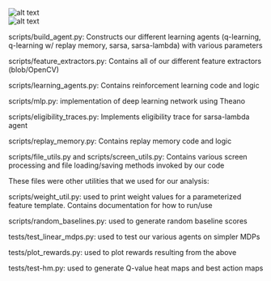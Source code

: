 ![alt text](https://raw.githubusercontent.com/wulfebw/playing_atari/master/media/breakout.gif "Playing Breakout")  
![alt text](https://raw.githubusercontent.com/wulfebw/playing_atari/master/media/montezuma_revenge_no_intrinsic.gif "Montezuma's Revenge Without Intrinsic Rewards")  

scripts/build_agent.py: Constructs our different learning agents (q-learning, q-learning w/ replay memory, sarsa, sarsa-lambda)  with various parameters

scripts/feature_extractors.py: Contains all of our different feature extractors (blob/OpenCV)

scripts/learning_agents.py: Contains reinforcement learning code and logic

scripts/mlp.py: implementation of deep learning network using Theano

scripts/eligibility_traces.py: Implements eligibility trace for sarsa-lambda agent

scripts/replay_memory.py: Contains replay memory code and logic

scripts/file_utils.py and scripts/screen_utils.py: Contains various screen processing and file loading/saving methods invoked by our code

These files were other utilities that we used for our analysis:

scripts/weight_util.py: used to print weight values for a parameterized feature template. Contains documentation for how to run/use

scripts/random_baselines.py: used to generate random baseline scores

tests/test_linear_mdps.py: used to test our various agents on simpler MDPs

tests/plot_rewards.py: used to plot rewards resulting from the above

tests/test-hm.py: used to generate Q-value heat maps and best action maps
